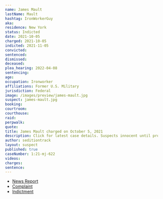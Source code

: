 ```yaml
---
name: James Mault
lastName: Mault
hashtag: IronWorkerGuy
aka:
residence: New York
status: Indicted
date: 2021-10-05
charged: 2021-10-05
indicted: 2021-11-05
convicted:
sentenced:
dismissed:
deceased:
plea_hearing: 2022-04-08
sentencing:
age:
occupation: Ironworker
affiliations: Former U.S. Military
jurisdiction: Federal
image: /images/preview/james-mault.jpg
suspect: james-mault.jpg
booking:
courtroom:
courthouse:
raid:
perpwalk:
quote:
title: James Mault charged on October 5, 2021
description: Click for latest case details. Suspects innocent until proven guilty.
author: seditiontrack
layout: suspect
published: true
caseNumber: 1:21-mj-622
videos:
charges:
sentence:
---
```


- [News Report](https://www.huffpost.com/entry/cody-mattice-james-mault-capitol-attack-trump_n_61620bbde4b0fc312c97ca8b)
- [Complaint](https://www.justice.gov/usao-dc/case-multi-defendant/file/1441376/download)
- [Indictment](https://extremism.gwu.edu/sites/g/files/zaxdzs2191/f/Cody%20Mattice%20and%20James%20Phillip%20Mault%20Indictment.pdf)
